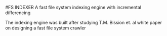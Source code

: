 #FS INDEXER
A fast file system indexing engine with incremental differencing

The indexing engine was built after studying T.M. Bission et. al white paper on
designing a fast file system crawler
